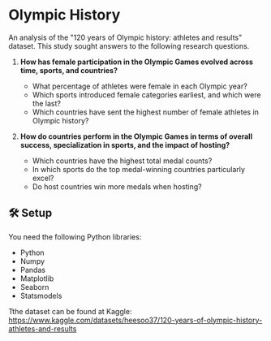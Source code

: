 # Olympic History
An analysis of the "120 years of Olympic history: athletes and results" dataset.
This study sought answers to the following research questions. 

1. **How has female participation in the Olympic Games evolved across time, sports, and countries?**
   - What percentage of athletes were female in each Olympic year?
   - Which sports introduced female categories earliest, and which were the last?
   - Which countries have sent the highest number of female athletes in Olympic history?

2. **How do countries perform in the Olympic Games in terms of overall success, specialization in sports, and the impact of hosting?**
    - Which countries have the highest total medal counts?
    - In which sports do the top medal-winning countries particularly excel?
    - Do host countries win more medals when hosting?

## 🛠️ Setup

You need the following Python libraries:
- Python
- Numpy
- Pandas
- Matplotlib
- Seaborn
- Statsmodels

Tthe dataset can be found at Kaggle: https://www.kaggle.com/datasets/heesoo37/120-years-of-olympic-history-athletes-and-results